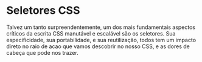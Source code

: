 ﻿# Seletores CSS

Talvez um tanto surpreendentemente, um dos mais fundamentais aspectos críticos da escrita CSS manutável 
e escalável são os seletores. Sua especificidade, sua portabilidade, e sua reutilização, todos tem um impacto direto
no raio de acao que vamos descobrir no nosso CSS, e as dores de cabeça que pode nos trazer.